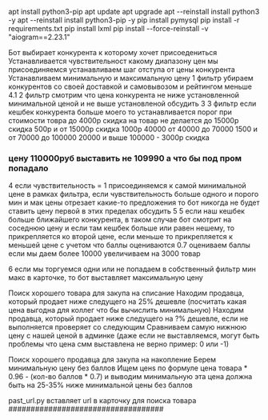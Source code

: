 apt install python3-pip
apt update
apt upgrade
apt --reinstall install python3 -y
apt --reinstall install python3-pip -y
pip install pymysql
pip install -r requirements.txt
pip install lxml
pip install --force-reinstall -v "aiogram==2.23.1"

Бот выбирает конкурента к которому хочет присоедениться
Устанавливается чувствительност какому диапазону цен мы присоединяемся
устанавливаем шаг отступа от цены конкурента
Устанавливаем минимальную и максимальную цену
1 фильтр убираем конкурентов со своей доставкой и самовывозом и рейтингом меньше 4.1
2 фильтр смотрим что цена конкурента не ниже установленной минимальной ценой и не выше установленой
обсудить 3
3 фильтр если кешбек конкурента больше моего то устанавливается порог при стоимости товра до 4000р скидка на товар не делается до 15000р скидка 500р и от 15000р скидка 1000р 40000 от 40000 до 70000 1500 и от 70000 до 100000 20000 и выше 100000 - 3000р скидка 
### цену 110000руб выставить не 109990 а что бы под пром попадало  
4 если чувствительность = 1 присоединяемся к самой минимальной цене в рамках фильтра, если чувствительность больше одного и порого мин и мак цены отрезает какие-то предложения то бот никогда не будет ставить цену первой в этих пределах
обсудить 5
5 если наш кешбек больше ближайшего конкурента, в таком случае бот смотрит на соседнюю цену и если там кешбек больше или равен нешему, то прикрепляется ко второй цене,
если меньше то прикрепляется к меньшей цене с учетом что баллы оцениваются 
0.7 оцениваем баллы если мы даем более 10000 увеличиваем на 3000 товар

6 если мы торгуемся одни или не попадаем в собственный фильтр мин макс в карточке, то бот выставляет максимальную цену

Поиск хорошего товара для закупа на списание
Находим продавца, который продает ниже следущего на 25% дешевле (посчитать какая цена выгодна для коллег что бы вычислить минимальную)
Находим продавца, который продает ниже следущего на ?% дешевле, если не выполняется проверяет со следующим
Сравниваем самую нижнюю цену с нашей ценой в админке (даже если не выставляемся, могут быть проблемы что цена смм выставлена не верно пример: 0 или -1)

Поиск хорошего продавца для закупа на накопление
Берем минимальную цену без баллов
Ищем ценs по формуле цена товара * 0.96 - (кол-во баллов * 0.7) и выводим минимальную
эта цена должна быть на 25-35% ниже минимальной цены без баллов

past_url.py вставляет url в карточку для поиска товара 
###################################
